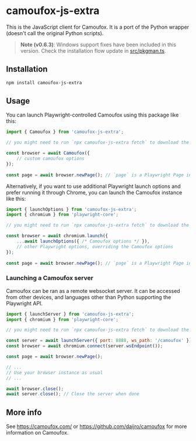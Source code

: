 # camoufox-js-extra

This is the JavaScript client for Camoufox. It is a port of the Python wrapper (doesn't call the original Python scripts).
> **Note (v0.6.3)**: Windows support fixes have been included in this version. Check the installation flow update in [src/pkgman.ts](src/pkgman.ts#L444).

## Installation

```bash
npm install camoufox-js-extra
```

## Usage 

You can launch Playwright-controlled Camoufox using this package like this:

```javascript
import { Camoufox } from 'camoufox-js-extra';

// you might need to run `npx camoufox-js-extra fetch` to download the browser after installing the package

const browser = await Camoufox({
    // custom camoufox options
});
            
const page = await browser.newPage(); // `page` is a Playwright Page instance
```

Alternatively, if you want to use additional Playwright launch options and prefer running it through Chrome, you can launch the Camoufox instance like this:

```javascript
import { launchOptions } from 'camoufox-js-extra';
import { chromium } from 'playwright-core';

// you might need to run `npx camoufox-js-extra fetch` to download the browser after installing the package

const browser = await chromium.launch({
    ...await launchOptions({ /* Camoufox options */ }),
    // other Playwright options, overriding the Camoufox options
});
            
const page = await browser.newPage(); // `page` is a Playwright Page instance
```

### Launching a Camoufox server

Camoufox can be ran as a remote websocket server. It can be accessed from other devices, and languages other than Python supporting the Playwright API.

```javascript
import { launchServer } from 'camoufox-js-extra';
import { chromium } from 'playwright-core';

// you might need to run `npx camoufox-js-extra fetch` to download the browser after installing the package

const server = await launchServer({ port: 8888, ws_path: '/camoufox' });
const browser = await chromium.connect(server.wsEndpoint());

const page = await browser.newPage();

// ...
// Use your browser instance as usual
// ...

await browser.close();  
await server.close(); // Close the server when done
```

## More info

See https://camoufox.com/ or https://github.com/daijro/camoufox for more information on Camoufox.



